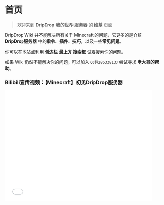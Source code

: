 # 首页

> 欢迎来到 **DripDrop·我的世界·服务器** 的 **维基** 页面 

DripDrop Wiki 并不能解决所有关于 Minecraft 的问题，它更多的是介绍 **DripDrop服务器** 中的**指令**、**插件**、**技巧**，以及一些**常见问题**。

你可以在本站点利用 **侧边栏** **最上方** **搜索框** 试着搜索你的问题。

如果 Wiki 仍然不能解决你的问题，可以加入 `QQ群286338133` 尝试寻求 **老大哥的帮助**。

### Bilibili宣传视频：【Minecraft】初见DripDrop服务器

<iframe src="//player.bilibili.com/player.html?aid=887375756&bvid=BV1WK4y1N7BD&cid=319120333&page=1" scrolling="no" border="0" frameborder="no" framespacing="0" allowfullscreen="true" width=480 height=360> </iframe>


